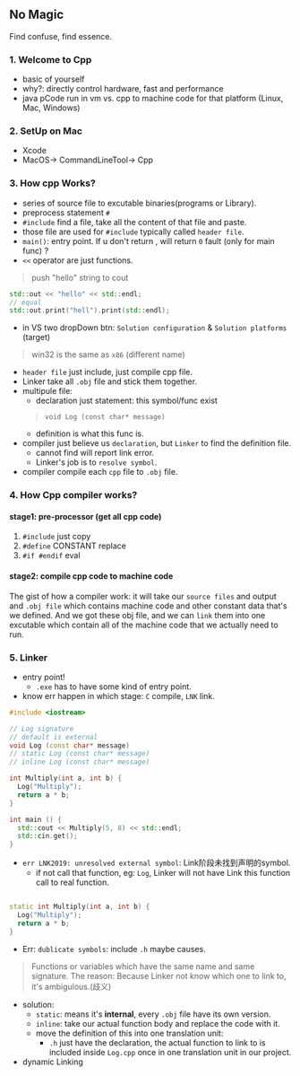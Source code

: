 ## No Magic
Find confuse, find essence.

### 1. Welcome to Cpp
- basic of yourself
- why?: directly control hardware, fast and performance
- java pCode run in vm vs. cpp to machine code for that platform (Linux, Mac, Windows)

### 2. SetUp on Mac
- Xcode
- MacOS-> CommandLineTool-> Cpp

### 3. How cpp Works?
- series of source file to excutable binaries(programs or Library).
- preprocess statement `#`
- `#include` find a file, take all the content of that file and paste.
- those file are used for `#include` typically called `header file`. 
- `main()`: entry point. If u don't return , will return `0` fault (only for main func) ?
- `<<` operator are just functions.
> push "hello" string to cout

```cpp  
std::out << "hello" << std::endl;
// equal
std::out.print("hell").print(std::endl);
```
- in VS two dropDown btn: `Solution configuration` & `Solution platforms` (target)
> win32 is the same as `x86` (different name)
- `header file` just include, just compile cpp file.
- Linker take all `.obj` file and stick them together.
- multipule file:
  - declaration just statement: this symbol/func exist
  > `void Log (const char* message)`
  - definition is what this func is.
- compiler just believe us `declaration`, but `Linker` to find the definition file.
  - cannot find will report link error.
  - Linker's job is to `resolve symbol`.
- compiler compile each `cpp` file to `.obj` file.

### 4. How Cpp compiler works?

#### stage1: pre-processor (get all cpp code)
1. `#include` just copy
2. `#define` CONSTANT replace
3. `#if #endif` eval

#### stage2: compile cpp code to machine code

The gist of how a compiler work:
it will take our `source files` and output and `.obj file` which contains machine code and other constant data that's we defined.
And we got these obj file, and we can `link` them into one excutable which contain all of the machine code that we actually need to run.

### 5. Linker
- entry point!
  - `.exe` has to have some kind of entry point.
- know err happen in which stage: `C` compile, `LNK` link.

```cpp
#include <iostream>

// Log signature
// default is external
void Log (const char* message)
// static Log (const char* message)
// inline Log (const char* message)

int Multiply(int a, int b) {
  Log("Multiply");
  return a * b;
}

int main () {
  std::cout << Multiply(5, 8) << std::endl;
  std::cin.get();
}
```
- `err LNK2019: unresolved external symbol`: Link阶段未找到声明的symbol.
  - if not call that function, eg: `Log`, Linker will not have Link this function call to real function.

```cpp

static int Multiply(int a, int b) {
  Log("Multiply");
  return a * b;
}
```
- Err: `dublicate symbols`: include `.h` maybe causes.
> Functions or variables which have the same name and same signature.
> The reason: 
> Because Linker not know which one to link to, it's ambigulous.(歧义)
  - solution: 
    - `static`: means it's **internal**, every `.obj` file have its own version.
    - `inline`: take our actual function body and replace the code with it.
    - move the definition of this into one translation unit:
      -  `.h` just have the declaration, the actual function to link to is included inside `Log.cpp` once in one translation unit in our project.
- dynamic Linking 